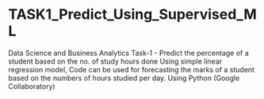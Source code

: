 # TASK1_Predict_Using_Supervised_ML
Data Science and Business Analytics Task-1 - Predict the percentage of a student based on the no. of study hours
done Using simple linear regression model, 
Code can be used for forecasting the marks of a student based on the numbers of hours studied per day. 
Using  Python (Google Collaboratory)
